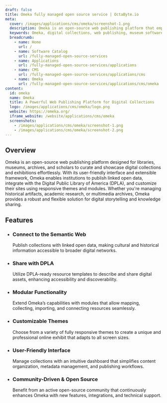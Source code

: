 ```yaml
---
draft: false
title: Omeka fully managed open source service | OctaByte.io
meta:
  cover: /images/applications/cms/omeka/screenshot-1.png
  description: Omeka is an open-source web publishing platform that empowers museums, libraries, and scholars to create and manage digital collections with ease.
  keywords: Omeka, digital collections, web publishing, museum software, library archives, scholarly exhibitions, open-source CMS, cultural heritage, online exhibits, historical artifacts
  breadcrumb:
    - name: Home
      url: /
    - name: Software Catalog
      url: /fully-managed-open-source-services
    - name: Applications
      url: /fully-managed-open-source-services/applications
    - name: CMS
      url: /fully-managed-open-source-services/applications/cms
    - name: Omeka
      url: /fully-managed-open-source-services/applications/cms/omeka
content:
  id: omeka
  name: Omeka
  title: A Powerful Web Publishing Platform for Digital Collections
  logo: /images/applications/cms/omeka/logo.png
  website: https://omeka.org/
  iframe_website: /website/applications/cms/omeka
  screenshots:
    - /images/applications/cms/omeka/screenshot-1.png
    - /images/applications/cms/omeka/screenshot-2.png
---
```


## Overview

Omeka is an open-source web publishing platform designed for libraries, museums, archives, and scholars to curate and showcase digital collections and exhibitions effortlessly. With its user-friendly interface and extensible framework, Omeka enables institutions to publish linked open data, integrate with the Digital Public Library of America (DPLA), and customize their sites using responsive themes and modules. Whether you're managing historical artifacts, academic research, or multimedia archives, Omeka provides a robust and flexible solution for digital storytelling and knowledge sharing.

## Features

- ### Connect to the Semantic Web

  Publish collections with linked open data, making cultural and historical information accessible to broader digital networks.

- ### Share with DPLA

  Utilize DPLA-ready resource templates to describe and share digital assets, enhancing accessibility and discoverability.

- ### Modular Functionality

  Extend Omeka’s capabilities with modules that allow mapping, collecting, importing, and connecting resources seamlessly.

- ### Customizable Themes

  Choose from a variety of fully responsive themes to create a unique and professional online exhibit that adapts to all screen sizes.

- ### User-Friendly Interface

  Manage collections with an intuitive dashboard that simplifies content organization, metadata management, and publishing workflows.

- ### Community-Driven & Open Source

  Benefit from an active open-source community that continuously enhances Omeka with new features, integrations, and technical support.
